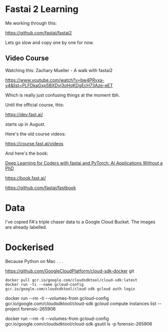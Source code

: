 # Fastai 2 Learning

Me working through this:

https://github.com/fastai/fastai2



Lets go slow and copy one by one for now.

## Video Course

Watching this:
Zachary Mueller - A walk with fastai2

https://www.youtube.com/watch?v=bw4PRyxa-y4&list=PLFDkaGxp5BXDvj3oHoKDgEcH73Aze-eET

Which is really just confusing things at the moment tbh.

Until the official course, this:

https://dev.fast.ai/

starts up in August.

Here's the old course videos:

https://course.fast.ai/videos

And here's the book:

[Deep Learning for Coders with fastai and PyTorch: AI Applications Without a PhD](https://www.amazon.com/Deep-Learning-Coders-fastai-PyTorch/dp/1492045527)

https://book.fast.ai/

https://github.com/fastai/fastbook

# Data

I've copied FA's triple chaser data to a Google Cloud Bucket. The images are already labelled.


# Dockerised

Because Python on Mac . . .

https://github.com/GoogleCloudPlatform/cloud-sdk-docker
git 

```
docker pull gcr.io/google.com/cloudsdktool/cloud-sdk:latest
docker run -ti --name gcloud-config gcr.io/google.com/cloudsdktool/cloud-sdk gcloud auth login
````

docker run --rm -ti --volumes-from gcloud-config gcr.io/google.com/cloudsdktool/cloud-sdk gcloud compute instances list --project forensic-265906

docker run --rm -ti --volumes-from gcloud-config gcr.io/google.com/cloudsdktool/cloud-sdk gsutil ls -p forensic-265906

